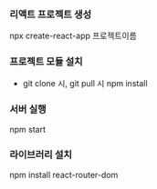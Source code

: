 ### 리액트 프로젝트 생성
npx create-react-app 프로젝트이름

### 프로젝트 모듈 설치
- git clone 시, git pull 시
npm install

### 서버 실행
npm start


### 라이브러리 설치
npm install react-router-dom
